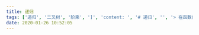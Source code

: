 ```yaml
---
title: 递归
tags: ['递归', '二叉树', '阶乘', ']', 'content: ', '# 递归', '', '> 在函数内部，可以调用其他函数。如果调用的是自己，则是递归函数。', '', '', '1. 优点', '', '比较直观', '', '2. 缺点', '', '方法调用是栈操作，嵌太多，会栈溢出。', '', '### 阶乘', '', '', '```', 'public int fun1(int n) {', 'if (n == 1) {', 'return 1;', '}', 'return n * fun1(n - 1);', '}', '```', '', '### 获取二叉树的最大深度', '', '- TreeNode', '', '```', 'public class TreeNode {', '', 'public int val;', 'public TreeNode left;', 'public TreeNode right;', '', 'public TreeNode(int x) {', 'val = x;', '}', '}', '```', '', '- 获取树的最大深度', '', '```', 'public int getMaxDeep(TreeNode treeNode) {', 'if (treeNode == null) {', 'return 0;', '}', 'int left = getMaxDeep(treeNode.left);', 'int right = getMaxDeep(treeNode.right);', 'return Math.max(left, right) + 1;', '}', '```', '', '- 获取指定深度的和', '', '```', 'public int dfs(TreeNode treeNode, int currentH, int h) {', 'if (treeNode == null) {', 'return 0;', '}', 'if (currentH == h) {', 'return treeNode.val;', '}', 'return dfs(treeNode.left, currentH + 1, h) + dfs(treeNode.right, currentH + 1, h);', '}', '', '```', '', '', '', '', '', '', '', '', 'linesHighlighted: []', 'isStarred: false', 'java']
date: 2020-01-26 10:52:05
---
```


